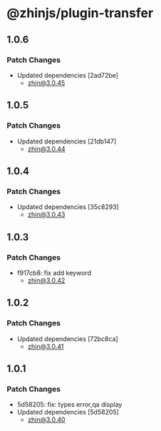 # @zhinjs/plugin-transfer

## 1.0.6

### Patch Changes

- Updated dependencies [2ad72be]
  - zhin@3.0.45

## 1.0.5

### Patch Changes

- Updated dependencies [21db147]
  - zhin@3.0.44

## 1.0.4

### Patch Changes

- Updated dependencies [35c8293]
  - zhin@3.0.43

## 1.0.3

### Patch Changes

- f917cb8: fix add keyword
  - zhin@3.0.42

## 1.0.2

### Patch Changes

- Updated dependencies [72bc8ca]
  - zhin@3.0.41

## 1.0.1

### Patch Changes

- 5d58205: fix: types error,qa display
- Updated dependencies [5d58205]
  - zhin@3.0.40
